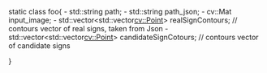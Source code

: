 static class foo{
    - std::string path;
    - std::string path_json;
    - cv::Mat input_image;
    - std::vector<std::vector<cv::Point>> realSignContours;     // contours vector of real signs, taken from Json
    - std::vector<std::vector<cv::Point>> candidateSignCotours; // contours vector of candidate signs

}
